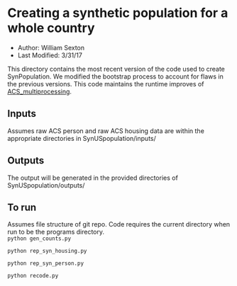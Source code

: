 # Creating a synthetic population for a whole country
- Author: William Sexton
- Last Modified: 3/31/17

This directory contains the most recent version of the code used to create SynPopulation. We modified the bootstrap process to account for flaws in the previous versions. This code maintains the runtime improves of [ACS_multiprocessing](/labordynamicsinstitute/SynUSpopulation/tree/ACS_multiprocess).

## Inputs
Assumes raw ACS person and raw ACS housing data are within the appropriate directories in SynUSpopulation/inputs/

## Outputs

The output will be generated in the provided directories of SynUSpopulation/outputs/

## To run
Assumes file structure of git repo. Code requires the current directory when run to be the programs directory.  
`python gen_counts.py`

`python rep_syn_housing.py`

`python rep_syn_person.py`

`python recode.py`
